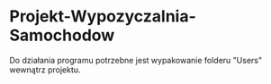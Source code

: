 # Projekt-Wypozyczalnia-Samochodow
Do działania programu potrzebne jest wypakowanie folderu "Users" wewnątrz projektu.
